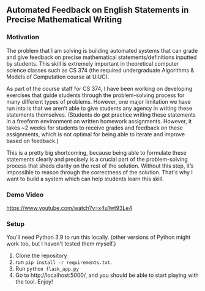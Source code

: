 ## Automated Feedback on English Statements in Precise Mathematical Writing

### Motivation

The problem that I am solving is building automated systems that can grade and give feedback on precise mathematical statements/definitions inputted by students. This skill is extremely important in theoretical computer science classes such as CS 374 (the required undergraduate Algorithms & Models of Computation course at UIUC).

As part of the course staff for CS 374, I have been working on developing exercises that guide students through the problem-solving process for many different types of problems. However, one major limitation we have run into is that we aren’t able to give students any agency in writing these statements themselves. (Students do get practice writing these statements in a freeform environment on written homework assignments. However, it takes ~2 weeks for students to receive grades and feedback on these assignments, which is not optimal for being able to iterate and improve based on feedback.)

This is a pretty big shortcoming, because being able to formulate these statements clearly and precisely is a crucial part of the problem-solving process that sheds clarity on the rest of the solution. Without this step, it’s impossible to reason through the correctness of the solution. That's why I want to build a system which can help students learn this skill.

### Demo Video

https://www.youtube.com/watch?v=x4u1wt93Le4

### Setup

You'll need Python 3.9 to run this locally. (other versions of Python might work too, but I haven't tested them myself.)

1. Clone the repository
2. run `pip install -r requirements.txt`.
3. Run `python flask_app.py`
4. Go to http://localhost:5000/, and you should be able to start playing with the tool. Enjoy!
